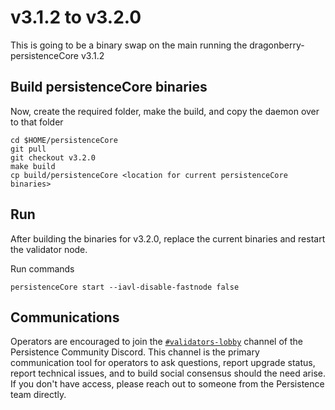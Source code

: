 # v3.1.2 to v3.2.0

This is going to be a binary swap on the main running the dragonberry-persistenceCore v3.1.2

## Build persistenceCore binaries
Now, create the required folder, make the build, and copy the daemon over to that folder
```
cd $HOME/persistenceCore
git pull
git checkout v3.2.0
make build
cp build/persistenceCore <location for current persistenceCore binaries>
```

## Run
After building the binaries for v3.2.0, replace the current binaries and restart the validator node.

Run commands
```
persistenceCore start --iavl-disable-fastnode false
```

## Communications
Operators are encouraged to join the [`#validators-lobby`](https://discord.gg/hnvDDzRFrV)
channel of the Persistence Community Discord. This channel is the primary communication tool
for operators to ask questions, report upgrade status, report technical issues, and to build
social consensus should the need arise. If you don't have access, please reach out to someone
from the Persistence team directly.
